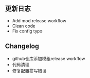 ## 更新日志
- Add mod release workflow
- Clean code
- Fix config typo

## Changelog
- github仓库添加模组release workflow
- 代码清理
- 修复配置拼写错误